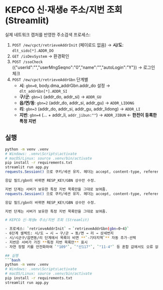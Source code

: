 # KEPCO 신·재생e 주소/지번 조회 (Streamlit)

실제 네트워크 캡처를 반영한 주소검색 프로세스:
1) `POST /ew/cpct/retrieveAddrInit` (페이로드 없음) → **시/도**: `dlt_sido[*].ADDR_DO`
2) `GET /isDevSystem` → 환경확인
3) `POST /ssoCheck` ({"userId":"","userMngSeqno":"0","name":"","autoLogin":"Y"}) → 로그인 체크
4) `POST /ew/cpct/retrieveAddrGbn` 단계별
   - **시**: `gbn=0`, body.dma_addrGbn.addr_do 설정 → `dlt_addrGbn[*].ADDR_SI`
   - **구/군**: `gbn=1` (addr_do, addr_si) → `ADDR_GU`
   - **읍/면/동**: `gbn=2` (addr_do, addr_si, addr_gu) → `ADDR_LIDONG`
   - **리**: `gbn=3` (addr_do, addr_si, addr_gu, addr_lidong) → `ADDR_LI`
   - **지번**: `gbn=4` (… + addr_li, `addr_jibun:""`) → `ADDR_JIBUN`  ← **한전이 등록한 특정 지번**

## 실행
```bash
python -m venv .venv
# Windows: .venv\Scripts\activate
# macOS/Linux: source .venv/bin/activate
pip install -r requirements.txt
streamlit run app.py
requests.Session() 으로 쿠키/세션 유지. 헤더는 accept, content-type, referer, (엔드포인트별) submissionid.

응답 필드/gbn이 바뀌면 RESP_KEY/GBN 상수만 수정.

지번 단계는 서버가 보유한 특정 지번 목록만을 그대로 보여줌.
requests.Session() 으로 쿠키/세션 유지. 헤더는 accept, content-type, referer, (엔드포인트별) submissionid.

응답 필드/gbn이 바뀌면 RESP_KEY/GBN 상수만 수정.

지번 단계는 서버가 보유한 특정 지번 목록만을 그대로 보여줌.

# KEPCO 신·재생e 주소/지번 조회 (Streamlit)

- 프로세스: `retrieveAddrInit` → `retrieveAddrGbn(gbn=0~4)`
- 6단계 셀렉트: 시/도 → 시 → 구/군 → 동/면 → 리 → 상세번지
- 시/시군구/읍면동/리 단계에서 목록이 비면 **`-기타지역`** 자동 추가·선택
- 지번은 서버가 가진 **특정 지번 목록만** 표시
- 자연 정렬 키를 안전화하여 `"109"`, `"산117"`, `"11-4"` 등 혼합 값에서도 오류 없음

## 실행
```bash
python -m venv .venv
# Windows: .venv\Scripts\activate
# macOS/Linux: source .venv/bin/activate
pip install -r requirements.txt
streamlit run app.py
